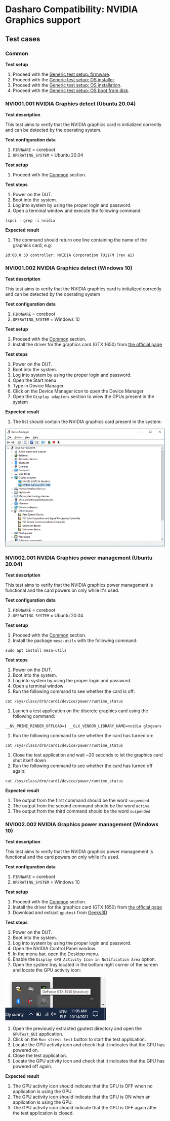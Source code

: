 
# Dasharo Compatibility: NVIDIA Graphics support

## Test cases

### Common

**Test setup**

1. Proceed with the
    [Generic test setup: firmware](../../generic-test-setup/#firmware).
1. Proceed with the
    [Generic test setup: OS installer](../../generic-test-setup/#os-installer).
1. Proceed with the
    [Generic test setup: OS installation](../../generic-test-setup/#os-installation).
1. Proceed with the
    [Generic test setup: OS boot from disk](../../generic-test-setup/#os-boot-from-disk).

### NVI001.001 NVIDIA Graphics detect (Ubuntu 20.04)

**Test description**

This test aims to verify that the NVIDIA graphics card is initialized correctly
and can be detected by the operating system.

**Test configuration data**

1. `FIRMWARE` = coreboot
1. `OPERATING_SYSTEM` = Ubuntu 20.04

**Test setup**

1. Proceed with the [Common](#common) section.

**Test steps**

1. Power on the DUT.
1. Boot into the system.
1. Log into system by using the proper login and password.
1. Open a terminal window and execute the following command:

```
lspci | grep -i nvidia
```

**Expected result**

1. The command should return one line containing the name of the graphics
   card, e.g:

```
2d:00.0 3D controller: NVIDIA Corporation TU117M (rev a1)
```

### NVI001.002 NVIDIA Graphics detect (Windows 10)

**Test description**

This test aims to verify that the NVIDIA graphics card is initialized correctly
and can be detected by the operating system

**Test configuration data**

1. `FIRMWARE` = coreboot
1. `OPERATING_SYSTEM` = Windows 10

**Test setup**

1. Proceed with the [Common](#common) section.
1. Install the driver for the graphics card (GTX 1650) from [the official page](nvidia.com)

**Test steps**

1. Power on the DUT.
1. Boot into the system.
1. Log into system by using the proper login and password.
1. Open the Start menu
1. Type in Device Manager
1. Click on the Device Manager icon to open the Device Manager
1. Open the `Display adapters` section to wiew the GPUs present in the system

**Expected result**

1. The list should contain the NVIDIA graphics card present in the system:

![Device Manager](../../images/nvidia_win10.png)

### NVI002.001 NVIDIA Graphics power management (Ubuntu 20.04)

**Test description**

This test aims to verify that the NVIDIA graphics power management is functional
and the card powers on only while it's used.

**Test configuration data**

1. `FIRMWARE` = coreboot
1. `OPERATING_SYSTEM` = Ubuntu 20.04

**Test setup**

1. Proceed with the [Common](#common) section.
1. Install the package `mesa-utils` with the following command:

```
sudo apt install mesa-utils
```

**Test steps**

1. Power on the DUT.
1. Boot into the system.
1. Log into system by using the proper login and password.
1. Open a terminal window
1. Run the following command to see whether the card is off:

```
cat /sys/class/drm/card1/device/power/runtime_status
```

1. Launch a test application on the discrete graphics card using the following
   command:

```
__NV_PRIME_RENDER_OFFLOAD=1 __GLX_VENDOR_LIBRARY_NAME=nvidia glxgears
```

1. Run the following command to see whether the card has turned on:

```
cat /sys/class/drm/card1/device/power/runtime_status
```

1. Close the test application and wait ~20 seconds to let the graphics card shut
   itself down
1. Run the following command to see whether the card has turned off again:

```
cat /sys/class/drm/card1/device/power/runtime_status
```

**Expected result**

1. The output from the first command should be the word `suspended`
1. The output from the second command should be the word `active`
1. The output from the third command should be the word `suspended`

### NVI002.002 NVIDIA Graphics power management (Windows 10)

**Test description**

This test aims to verify that the NVIDIA graphics power management is functional
and the card powers on only while it's used.

**Test configuration data**

1. `FIRMWARE` = coreboot
1. `OPERATING_SYSTEM` = Windows 10

**Test setup**

1. Proceed with the [Common](#common) section.
1. Install the driver for the graphics card (GTX 1650) from [the official page](nvidia.com)
1. Download and extract `gputest` from [Geeks3D](geeks3d.com/gputest)

**Test steps**

1. Power on the DUT.
1. Boot into the system.
1. Log into system by using the proper login and password.
1. Open the NVIDIA Control Panel window.
1. In the menu bar, open the Desktop menu.
1. Enable the `Display GPU Activity Icon in Notification Area` option.
1. Open the system tray located in the bottom right corner of the screen
   and locate the GPU activity icon:

![GPU activity icon](../../images/gpu_activity_win10.png)

1. Open the previously extracted gputest directory and open the `GPUTest_GUI`
   application.
1. Click on the `Run stress test` button to start the test application.
1. Locate the GPU activity icon and check that it indicates that the GPU has
   powered on.
1. Close the test application.
1. Locate the GPU activity icon and check that it indicates that the GPU has
   powered off again.

**Expected result**

1. The GPU activity icon should indicate that the GPU is OFF when no application
   is using the GPU.
1. The GPU activity icon should indicate that the GPU is ON when an application
   is using the GPU.
1. The GPU activity icon should indicate that the GPU is OFF again after the
   test application is closed.

